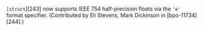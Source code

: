 `[struct`][243] now supports IEEE 754 half-precision floats via the `'e'` format specifier. (Contributed by Eli Stevens, Mark Dickinson in [bpo-11734][244].)
